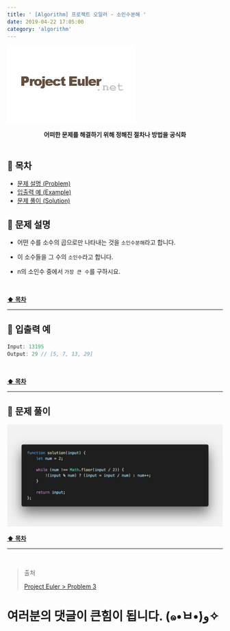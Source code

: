 ```yaml
---
title: ' [Algorithm] 프로젝트 오일러 - 소인수분해 '
date: 2019-04-22 17:05:00
category: 'algorithm'
---
```


![](./images/logo.png)

<center><strong>어떠한 문제를 해결하기 위해 정해진 절차나 방법을 공식화</strong></center>

<br />

## **💎 목차**

- [문제 설명 (Problem)](#-문제-설명)
- [입출력 예 (Example)](#-입출력-예)
- [문제 풀이 (Solution)](#-문제-풀이)

## **📕 문제 설명**

- 어떤 수를 소수의 곱으로만 나타내는 것을 `소인수분해`라고 합니다.

- 이 소수들을 그 수의 `소인수`라고 합니다.

- n의 소인수 중에서 `가장 큰 수`를 구하시요.

<br />

**[⬆ 목차](#-목차)**

---

## **📙 입출력 예**

```js
Input: 13195
Output: 29 // [5, 7, 13, 29]
```

<br />

**[⬆ 목차](#-목차)**

---

## **📘 문제 풀이**

![](./images/solution.3.png)
<br />

**[⬆ 목차](#-목차)**

---

<br />

> 출처
>
> <a href="http://euler.synap.co.kr/prob_detail.php?id=3" target="_blank">Project Euler > Problem 3</a>

# 여러분의 댓글이 큰힘이 됩니다. (๑•̀ㅂ•́)و✧
